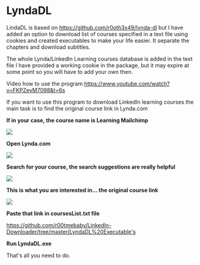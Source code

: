 # LyndaDL

LindaDL is based on https://github.com/r0oth3x49/lynda-dl but I have added an option to download list of courses specified in a text file using cookies and created executables to make your life easier. It separate the chapters and download subtitles.

The whole Lynda/LinkedIn Learning courses database is added in the text file
I have provided a working cookie in the package, but it may expire at some point so you will have to add your own then.

Video how to use the program https://www.youtube.com/watch?v=FKPZeyM7098&t=6s


If you want to use this program to download LinkedIn learning courses the main task is to find the original course link in Lynda.com 

<b>If in your case, the course name is Learning Mailchimp </b>

<img src="https://i.gyazo.com/13fc3efe6cc705f5e45ddd54ad1c01a7.png">

<b>Open Lynda.com </b>

<img src ="https://i.gyazo.com/b427fcf145403a8c0bba3a8dba2fb694.png">

<b>Search for your course, the search suggestions are really helpful</b>

<img src="https://i.gyazo.com/0d205ac0478fa30f7353524cadabfe7d.png">

<b>This is what you are interested in... the original course link </b>

<img src="https://i.gyazo.com/517a04072dfffab2d85c5f885fe05f66.png">

<b>Paste that link in  coursesList.txt file </b>

https://github.com/r00tmebaby/LinkedIn-Downloader/tree/master/LyndaDL%20Executable's


<b>Run LyndaDL.exe</b>

That's all you need to do.



